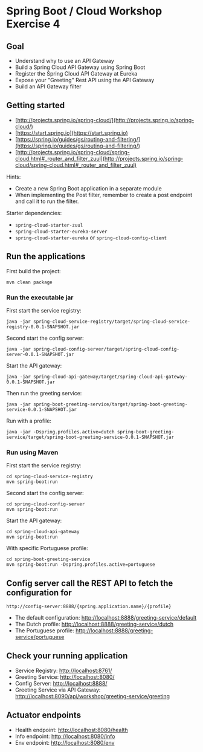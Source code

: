 # Spring Boot / Cloud Workshop Exercise 4

## Goal

* Understand why to use an API Gateway
* Build a Spring Cloud API Gateway using Spring Boot
* Register the Spring Cloud API Gateway at Eureka  
* Expose your "Greeting" Rest API using the API Gateway
* Build an API Gateway filter

## Getting started

* [http://projects.spring.io/spring-cloud/](http://projects.spring.io/spring-cloud/)
* [https://start.spring.io](https://start.spring.io)
* [https://spring.io/guides/gs/routing-and-filtering/](https://spring.io/guides/gs/routing-and-filtering/)
* [http://projects.spring.io/spring-cloud/spring-cloud.html#_router_and_filter_zuul](http://projects.spring.io/spring-cloud/spring-cloud.html#_router_and_filter_zuul)

Hints:

* Create a new Spring Boot application in a separate module
* When implementing the Post filter, remember to create a post endpoint 
and call it to run the filter.

Starter dependencies:

* `spring-cloud-starter-zuul`
* `spring-cloud-starter-eureka-server`
* `spring-cloud-starter-eureka` or `spring-cloud-config-client`

## Run the applications

First build the project:

```
mvn clean package
```

### Run the executable jar

First start the service registry: 

```
java -jar spring-cloud-service-registry/target/spring-cloud-service-registry-0.0.1-SNAPSHOT.jar
```

Second start the config server:

```
java -jar spring-cloud-config-server/target/spring-cloud-config-server-0.0.1-SNAPSHOT.jar
```

Start the API gateway:

```
java -jar spring-cloud-api-gateway/target/spring-cloud-api-gateway-0.0.1-SNAPSHOT.jar
```

Then run the greeting service:

```
java -jar spring-boot-greeting-service/target/spring-boot-greeting-service-0.0.1-SNAPSHOT.jar
```

Run with a profile:

```
java -jar -Dspring.profiles.active=dutch spring-boot-greeting-service/target/spring-boot-greeting-service-0.0.1-SNAPSHOT.jar
```

### Run using Maven

First start the service registry:

```
cd spring-cloud-service-registry
mvn spring-boot:run
```

Second start the config server:

```
cd spring-cloud-config-server
mvn spring-boot:run
```

Start the API gateway:

```
cd spring-cloud-api-gateway
mvn spring-boot:run
```

With specific Portuguese profile:

```
cd spring-boot-greeting-service
mvn spring-boot:run -Dspring.profiles.active=portuguese
```

## Config server call the REST API to fetch the configuration for

`http://config-server:8888/{spring.application.name}/{profile}`

* The default configuration: [http://localhost:8888/greeting-service/default](http://localhost:8888/greeting-service/default)
* The Dutch profile: [http://localhost:8888/greeting-service/dutch](http://localhost:8888/greeting-service/dutch)
* The Portuguese profile: [http://localhost:8888/greeting-service/portuguese](http://localhost:8888/greeting-service/portuguese)

## Check your running application

* Service Registry: [http://localhost:8761/](http://localhost:8761/)
* Greeting Service: [http://localhost:8080/](http://localhost:8080/)
* Config Server: [http://localhost:8888/](http://localhost:8888/)
* Greeting Service via API Gateway: [http://localhost:8090/api/workshop/greeting-service/greeting](http://localhost:8090/api/workshop/greeting-service/greeting)

## Actuator endpoints

* Health endpoint: [http://localhost:8080/health](http://localhost:8080/health)
* Info endpoint: [http://localhost:8080/info](http://localhost:8080/info)
* Env endpoint: [http://localhost:8080/env](http://localhost:8080/env)


